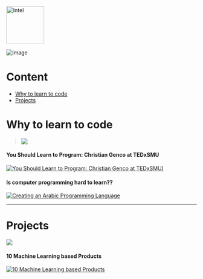 <img src="https://user-images.githubusercontent.com/22680912/43683697-bcd06a2c-98ae-11e8-9a46-80643e4d98bf.png" height="100" alt="Intel">

![image](https://user-images.githubusercontent.com/22680912/43683477-172569dc-98aa-11e8-8e80-deef85cd8998.png)

# Content
  - [Why to learn to code](#Why-to-learn-to-code)
  - [Projects](#Projects)

# Why to learn to code
> ![](https://media.giphy.com/media/xT1XGzXhVgWRLN1Cco/giphy.gif)
#### You Should Learn to Program: Christian Genco at TEDxSMU
[![You Should Learn to Program: Christian Genco at TEDxSMU)](https://img.youtube.com/vi/xfBWk4nw440/0.jpg)](https://www.youtube.com/watch?v=xfBWk4nw440)

#### Is computer programming hard to learn??
[![Creating an Arabic Programming Language](https://img.youtube.com/vi/IoPx_rSicrM/0.jpg)](https://www.youtube.com/watch?v=IoPx_rSicrM)

----

# Projects
![](https://media.giphy.com/media/WDKfOQzxNUR0Y/giphy.gif)

#### 10 Machine Learning based Products

[![10 Machine Learning based Products](https://img.youtube.com/vi/dcZvhP-IqY4/0.jpg)](https://www.youtube.com/watch?v=dcZvhP-IqY4)
